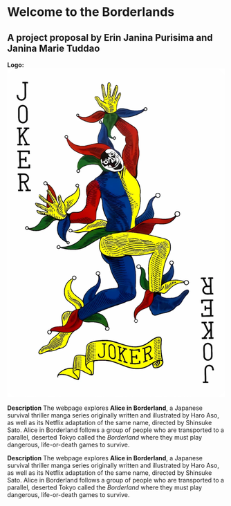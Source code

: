 # Welcome to the Borderlands
## A project proposal by Erin Janina Purisima and Janina Marie Tuddao

**Logo:**
![Joker Card Logo](Joker_29.png)

**Description**
The webpage explores **Alice in Borderland**, a Japanese survival thriller manga series originally written and illustrated by Haro Aso, as well as its Netflix adaptation of the same name, directed by Shinsuke Sato. Alice in Borderland follows a group of people who are transported to a parallel, deserted Tokyo called the *Borderland* where they must play dangerous, life-or-death games to survive.


**Description**
The webpage explores **Alice in Borderland**, a Japanese survival thriller manga series originally written and illustrated by Haro Aso, as well as its Netflix adaptation of the same name, directed by Shinsuke Sato. Alice in Borderland follows a group of people who are transported to a parallel, deserted Tokyo called the *Borderland* where they must play dangerous, life-or-death games to survive.